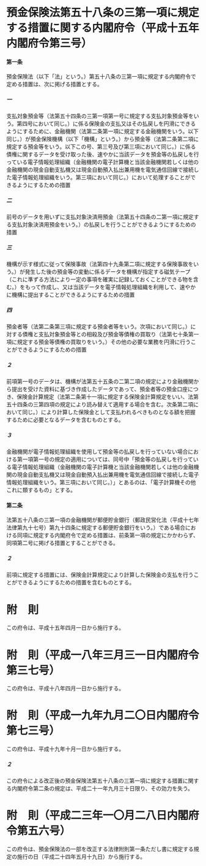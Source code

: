 # 預金保険法第五十八条の三第一項に規定する措置に関する内閣府令（平成十五年内閣府令第三号）
#### 第一条
預金保険法（以下「法」という。）第五十八条の三第一項に規定する内閣府令で定める措置は、次に掲げる措置とする。
##### 一
支払対象預金等（法第五十四条の三第一項第一号に規定する支払対象預金等をいう。第四号において同じ。）に係る保険金の支払又はその払戻しを円滑にできるようにするために、金融機関（法第二条第一項に規定する金融機関をいう。以下同じ。）が預金保険機構（以下「機構」という。）から預金等（法第二条第二項に規定する預金等をいう。以下この号、第三号及び第三項において同じ。）に係る債権に関するデータを受け取った後、速やかに当該データを預金等の払戻しを行っている電子情報処理組織（金融機関の電子計算機と当該金融機関若しくは他の金融機関の現金自動支払機又は現金自動預入払出兼用機を電気通信回線で接続した電子情報処理組織をいう。第三項において同じ。）において処理することができるようにするための措置
##### 二
前号のデータを用いずに支払対象決済用預金（法第五十四条の二第一項に規定する支払対象決済用預金をいう。）の払戻しを行うことができるようにするための措置
##### 三
機構が示す様式に従って保険事故（法第四十九条第二項に規定する保険事故をいう。）が発生した後の預金等の変動に係るデータを機構が指定する磁気テープ（これに準ずる方法により一定の事項を確実に記録しておくことができる物を含む。）をもって作成し、又は当該データを電子情報処理組織を利用して、速やかに機構に提出することができるようにするための措置
##### 四
預金者等（法第二条第三項に規定する預金者等をいう。次項において同じ。）に対する債権と支払対象預金等との相殺及び預金等債権の買取り（法第七十条第一項に規定する預金等債権の買取りをいう。）その他の必要な業務を円滑に行うことができるようにするための措置
##### ２
前項第一号のデータは、機構が法第五十五条の二第二項の規定により金融機関から提出を受けた資料に基づき作成したデータであって、預金者等の預金口座につき、保険金計算規定（法第二条第十一項に規定する保険金計算規定をいい、法第五十四条の三第四項の規定により読み替えて適用する場合を含む。次条第二項において同じ。）により計算した保険金として支払われるべきものとなる額を把握するために必要となるデータを含むものとする。
##### ３
金融機関が電子情報処理組織を使用して預金等の払戻しを行っていない場合における第一項第一号の規定の適用については、同号中「預金等の払戻しを行っている電子情報処理組織（金融機関の電子計算機と当該金融機関若しくは他の金融機関の現金自動支払機又は現金自動預入払出兼用機を電気通信回線で接続した電子情報処理組織をいう。第三項において同じ。）」とあるのは、「電子計算機その他これに類するもの」とする。
#### 第二条
法第五十八条の三第一項の金融機関が郵便貯金銀行（郵政民営化法（平成十七年法律第九十七号）第九十四条に規定する郵便貯金銀行をいう。）である場合における同項に規定する内閣府令で定める措置は、前条第一項の規定にかかわらず、同項第二号に掲げる措置とすることができる。
##### ２
前項に規定する措置には、保険金計算規定により計算した保険金の支払を行うことができるようにするための措置を含むものとする。
# 附　則
この府令は、平成十五年四月一日から施行する。
# 附　則（平成一八年三月三一日内閣府令第三七号）
この府令は、平成十八年四月一日から施行する。
# 附　則（平成一九年九月二〇日内閣府令第七三号）
この府令は、平成十九年十月一日から施行する。
##### ２
この府令による改正後の預金保険法第五十八条の三第一項に規定する措置に関する内閣府令第二条の規定は、平成二十一年九月三十日限り、その効力を失う。
# 附　則（平成二三年一〇月二八日内閣府令第五六号）
この府令は、預金保険法の一部を改正する法律附則第一条ただし書に規定する規定の施行の日（平成二十四年五月十九日）から施行する。
